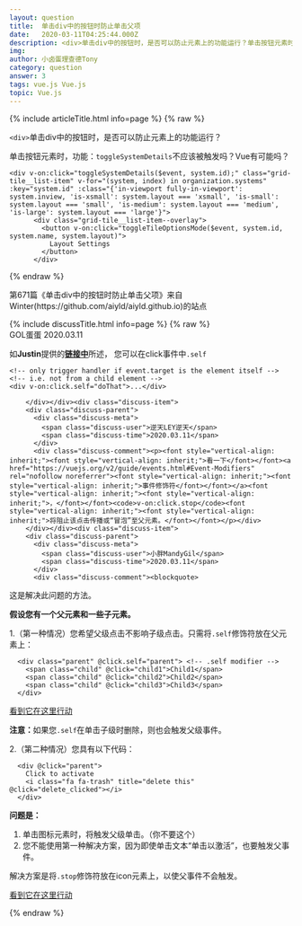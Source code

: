 ```yaml
---
layout: question
title:  单击div中的按钮时防止单击父项
date:   2020-03-11T04:25:44.000Z
description: <div>单击div中的按钮时，是否可以防止元素上的功能运行？单击按钮元素时，功能：toggleSystemDetails不应该被触发吗？Vue有可能...
img: 
author: 小卤蛋理查德Tony
category: question
answer: 3
tags: vue.js Vue.js
topic: Vue.js
---
```

<div class="article-root">
  <div class="article">
    {% include articleTitle.html info=page %}
    {% raw %}
    <div class="article-content"><p><font style="vertical-align: inherit;"></font><code>&lt;div&gt;</code><font style="vertical-align: inherit;"><font style="vertical-align: inherit;">单击div中的按钮时，</font><font style="vertical-align: inherit;">是否可以防止</font><font style="vertical-align: inherit;">元素</font><font style="vertical-align: inherit;">上的功能</font><font style="vertical-align: inherit;">运行？</font></font></p>

<p><font style="vertical-align: inherit;"><font style="vertical-align: inherit;">单击按钮元素时，功能：</font></font><code>toggleSystemDetails</code><font style="vertical-align: inherit;"><font style="vertical-align: inherit;">不应该被触发吗？</font><font style="vertical-align: inherit;">Vue有可能吗？</font></font></p>

<pre><code>&lt;div v-on:click="toggleSystemDetails($event, system.id);" class="grid-tile__list-item" v-for="(system, index) in organization.systems" :key="system.id" :class="{'in-viewport fully-in-viewport': system.inview, 'is-xsmall': system.layout === 'xsmall', 'is-small': system.layout === 'small', 'is-medium': system.layout === 'medium', 'is-large': system.layout === 'large'}"&gt;<font></font>
      &lt;div class="grid-tile__list-item--overlay"&gt;<font></font>
        &lt;button v-on:click="toggleTileOptionsMode($event, system.id, system.name, system.layout)"&gt;<font></font>
          Layout Settings<font></font>
        &lt;/button&gt;<font></font>
      &lt;/div&gt;<font></font>
</code></pre>

<p></p></div>
    {% endraw %}
  </div>
  <p class="winter_mark">第671篇《单击div中的按钮时防止单击父项》来自Winter(https://github.com/aiyld/aiyld.github.io)的站点</p>
  <div class="discuss-wrapper">
    {% include discussTitle.html info=page %}
    {% raw %}
    <div class="discuss-item">
        <div class="discuss-parent">
          <div class="discuss-meta">
            <span class="discuss-user">GOL蛋蛋</span>
            <span class="discuss-time">2020.03.11</span>
          </div>
          <div class="discuss-comment"><p><font style="vertical-align: inherit;"><font style="vertical-align: inherit;">如</font><strong><font style="vertical-align: inherit;">Justin</font></strong><font style="vertical-align: inherit;">提供</font><font style="vertical-align: inherit;">的</font></font><a href="https://vuejs.org/v2/guide/events.html#Event-Modifiers" rel="noreferrer"><strong><font style="vertical-align: inherit;"><font style="vertical-align: inherit;">链接中</font></font></strong></a><font style="vertical-align: inherit;"><font style="vertical-align: inherit;">所述，</font><font style="vertical-align: inherit;"> 
您可以</font><font style="vertical-align: inherit;">在click事件中</font></font><strong><font style="vertical-align: inherit;"></font></strong><font style="vertical-align: inherit;"></font><code>.self</code><font style="vertical-align: inherit;"></font></p>

<pre><code>&lt;!-- only trigger handler if event.target is the element itself --&gt;<font></font>
&lt;!-- i.e. not from a child element --&gt;<font></font>
&lt;div v-on:click.self="doThat"&gt;...&lt;/div&gt;<font></font>
</code></pre></div>
        </div></div><div class="discuss-item">
        <div class="discuss-parent">
          <div class="discuss-meta">
            <span class="discuss-user">逆天LEY逆天</span>
            <span class="discuss-time">2020.03.11</span>
          </div>
          <div class="discuss-comment"><p><font style="vertical-align: inherit;"><font style="vertical-align: inherit;">看一下</font></font><a href="https://vuejs.org/v2/guide/events.html#Event-Modifiers" rel="nofollow noreferrer"><font style="vertical-align: inherit;"><font style="vertical-align: inherit;">事件修饰符</font></font></a><font style="vertical-align: inherit;"><font style="vertical-align: inherit;">，</font></font><code>v-on:click.stop</code><font style="vertical-align: inherit;"><font style="vertical-align: inherit;">将阻止该点击传播或“冒泡”至父元素。</font></font></p></div>
        </div></div><div class="discuss-item">
        <div class="discuss-parent">
          <div class="discuss-meta">
            <span class="discuss-user">小胖MandyGil</span>
            <span class="discuss-time">2020.03.11</span>
          </div>
          <div class="discuss-comment"><blockquote>
  <p><font style="vertical-align: inherit;"><font style="vertical-align: inherit;">这是解决此问题的方法。</font></font></p>
</blockquote>

<p><strong><font style="vertical-align: inherit;"><font style="vertical-align: inherit;">假设您有一个父元素和一些子元素。</font></font></strong></p>

<p><font style="vertical-align: inherit;"><font style="vertical-align: inherit;">1.（第一种情况）您希望父级点击不影响子级点击。</font><font style="vertical-align: inherit;">只需将</font></font><code>.self</code><font style="vertical-align: inherit;"><font style="vertical-align: inherit;">修饰符</font><font style="vertical-align: inherit;">放在父元素上</font><font style="vertical-align: inherit;">：</font></font></p>

<pre><code>  &lt;div class="parent" @click.self="parent"&gt; &lt;!-- .self modifier --&gt;<font></font>
    &lt;span class="child" @click="child1"&gt;Child1&lt;/span&gt;<font></font>
    &lt;span class="child" @click="child2"&gt;Child2&lt;/span&gt;<font></font>
    &lt;span class="child" @click="child3"&gt;Child3&lt;/span&gt;<font></font>
  &lt;/div&gt;<font></font>
</code></pre>

<p><a href="https://jsfiddle.net/Roland1993/eywraw8t/346054/" rel="noreferrer"><font style="vertical-align: inherit;"><font style="vertical-align: inherit;">看到它在这里行动</font></font></a></p>

<p><strong><font style="vertical-align: inherit;"><font style="vertical-align: inherit;">注意：</font></font></strong><font style="vertical-align: inherit;"><font style="vertical-align: inherit;">如果您</font></font><code>.self</code><font style="vertical-align: inherit;"><font style="vertical-align: inherit;">在单击子级时</font><font style="vertical-align: inherit;">删除</font><font style="vertical-align: inherit;">，则也会触发父级事件。</font></font></p>

<p><font style="vertical-align: inherit;"><font style="vertical-align: inherit;">2.（第二种情况）您具有以下代码：</font></font></p>

<pre><code>  &lt;div @click="parent"&gt;<font></font>
    Click to activate <font></font>
    &lt;i class="fa fa-trash" title="delete this" @click="delete_clicked"&gt;&lt;/i&gt;<font></font>
  &lt;/div&gt;<font></font>
</code></pre>

<p><strong><font style="vertical-align: inherit;"><font style="vertical-align: inherit;">问题是：</font></font></strong></p>

<ol>
<li><font style="vertical-align: inherit;"><font style="vertical-align: inherit;">单击图标元素时，将触发父级单击。</font><font style="vertical-align: inherit;">（你不要这个）</font></font></li>
<li><font style="vertical-align: inherit;"><font style="vertical-align: inherit;">您不能使用第一种解决方案，因为即使单击文本“单击以激活”，也要触发父事件。</font></font></li>
</ol>

<p><font style="vertical-align: inherit;"><font style="vertical-align: inherit;">解决方案是将</font></font><code>.stop</code><font style="vertical-align: inherit;"><font style="vertical-align: inherit;">修饰符</font><font style="vertical-align: inherit;">放在</font><font style="vertical-align: inherit;">icon元素上，以使父事件不会触发。</font></font></p>

<p><a href="https://jsfiddle.net/Roland1993/eywraw8t/346137/" rel="noreferrer"><font style="vertical-align: inherit;"><font style="vertical-align: inherit;">看到它在这里行动</font></font></a></p></div>
        </div></div>
    {% endraw %}
  </div>
<div>
